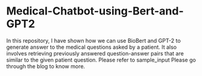 # Medical-Chatbot-using-Bert-and-GPT2

In this repository, I have shown how we can use BioBert and GPT-2 to generate answer to the medical questions asked by a patient. 
It also involves retrieving previously answered question-answer pairs that are similar to the given patient question. Please refer to sample_input
Please go through the blog to know more.
